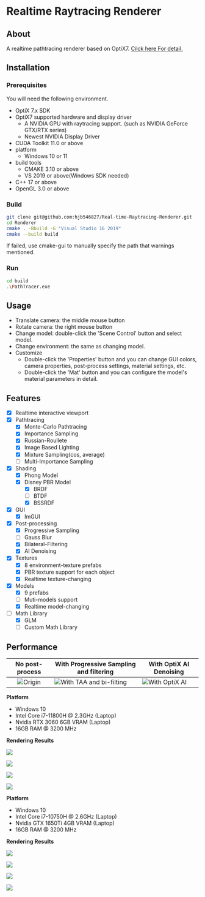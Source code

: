 # Realtime Raytracing Renderer

## About

A realtime pathtracing renderer based on OptiX7. [Cilck here For detail.](./brief.pdf)

## Installation

### Prerequisites

You will need the following environment.

- OptiX 7.x SDK
- OptiX7 supported hardware and display driver
  - A NVIDIA GPU with raytracing support. (such as NVIDIA GeForce GTX/RTX series)
  - Newest  NVIDIA Display Driver
- CUDA Toolkit 11.0 or above
- platform
  - Windows 10 or 11
- build tools
  - CMAKE 3.10 or above
  - VS 2019 or above(Windows SDK needed)
- C++ 17 or above
- OpenGL 3.0 or above

### Build

``` bash 
git clone git@github.com:hjb546827/Real-time-Raytracing-Renderer.git
cd Renderer
cmake . -Bbuild -G "Visual Studio 16 2019"
cmake --build build
```

If failed, use cmake-gui to manually specify the path that warnings mentioned. 

### Run

```bash
cd build
.\PathTracer.exe
```

## Usage

- Translate camera: the middle mouse button
- Rotate camera: the right mouse button
- Change model: double-click the 'Scene Control' button and select model.
- Change environment: the same as changing model.
- Customize
  - Double-click the 'Properties' button and you can change GUI colors, camera properties, post-process settings, material settings, etc.
  - Double-click the 'Mat' button and you can configure the model's material parameters in detail.

## Features

- [x] Realtime interactive viewport
- [x] Pathtracing
  - [x] Monte-Carlo Pathtracing
  - [x] Importance Sampling
  - [x] Russian-Roullete
  - [x] Image Based Lighting
  - [x] Mixture Sampling(cos, average)
  - [ ] Multi-Importance Sampling
- [x] Shading
  - [x] Phong Model
  - [x] Disney PBR Model
    - [x] BRDF
    - [ ] BTDF
    - [x] BSSRDF
- [x] GUI
  - [x] ImGUI
- [x] Post-processing
  - [x] Progressive Sampling
  - [ ] Gauss Blur
  - [x] Bilateral-Filtering
  - [x] AI Denoising
- [x] Textures
  - [x] 8 environment-texture prefabs
  - [x] PBR texture support for each object
  - [x] Realtime texture-changing
- [x] Models
  - [x] 9 prefabs
  - [ ] Muti-models support
  - [x] Realtime model-changing
- [ ] Math Library
  - [x] GLM
  - [ ] Custom Math Library

## Performance

|         No post-process         | With Progressive Sampling and filtering          | With OptiX AI Denoising                     |
| :-----------------------------: | ------------------------------------------------ | ------------------------------------------- |
| ![Origin](img/salle_origin.png) | ![With TAA and bi-filting](img/salle_bf_80f.png) | ![With  OptiX AI](img/salle_optixAI_ON.png) |

**Platform**

- Windows 10
- Intel Core i7-11800H @ 2.3GHz (Laptop)
- Nvidia RTX 3060 6GB VRAM (Laptop)
- 16GB RAM @ 3200 MHz

**Rendering Results**

![](img/helmet.png)

![](img/livingroom.png)

![](img/enableBSDF.png)

![](img/mirror.png)

**Platform**

- Windows 10
- Intel Core i7-10750H @ 2.6GHz (Laptop)
- Nvidia GTX 1650Ti 4GB VRAM (Laptop)
- 16GB RAM @ 3200 MHz

**Rendering Results**

![](img/sponza.png)

![](img/mc.png)

![](img/by.png)

![](img/mitsuba_diffuse.png)